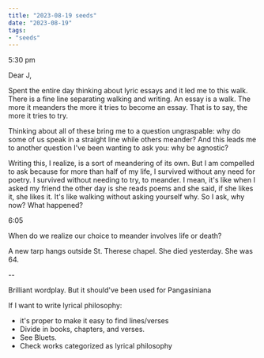 ```yaml
---
title: "2023-08-19 seeds"
date: "2023-08-19"
tags:
- "seeds"
---
```


5:30 pm

Dear J,

Spent the entire day thinking about lyric essays and it led me to this walk. There is a fine line separating walking and writing. An essay is a walk. The more it meanders the more it tries to become an essay. That is to say, the more it tries to try.

Thinking about all of these bring me to a question ungraspable: why do some of us speak in a straight line while others meander? And this leads me to another question I've been wanting to ask you: why be agnostic?

Writing this, I realize, is a sort of meandering of its own. But I am compelled to ask because for more than half of my life, I survived without any need for poetry. I survived without needing to try, to meander. I mean, it's like when I asked my friend the other day is she reads poems and she said, if she likes it, she likes it. It's like walking without asking yourself why. So I ask, why now? What happened?

6:05

When do we realize our choice to meander involves life or death?

A new tarp hangs outside St. Therese chapel. She died yesterday. She was 64.

--

Brilliant wordplay. But it should've been used for Pangasiniana

If I want to write lyrical philosophy:

- it's proper to make it easy to find lines/verses
- Divide in books, chapters, and verses.
- See Bluets.
- Check works categorized as lyrical philosophy